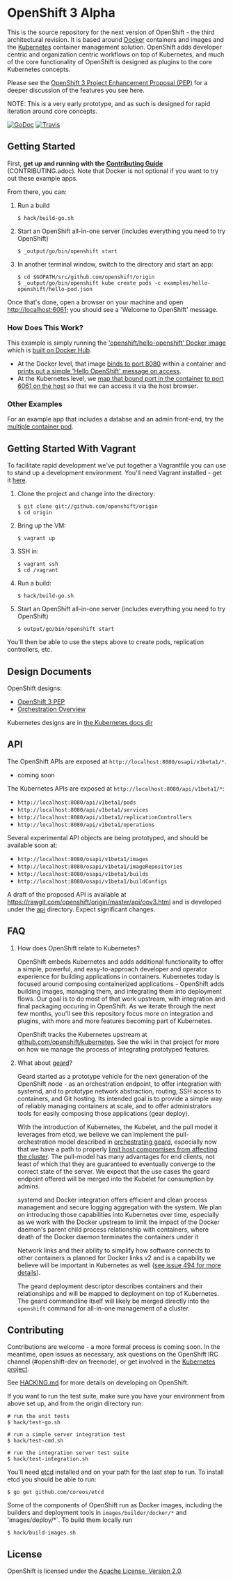 OpenShift 3 Alpha
=================

This is the source repository for the next version of OpenShift - the third architectural revision.  It is based around [Docker](https://www.docker.io) containers and images and the [Kubernetes](https://github.com/GoogleCloudPlatform/kubernetes) container management solution.  OpenShift adds developer  centric and organization centric workflows on top of Kubernetes, and much of the core functionality of OpenShift is designed as plugins to the core Kubernetes concepts.

Please see the [OpenShift 3 Project Enhancement Proposal (PEP)](https://github.com/openshift/openshift-pep/blob/master/openshift-pep-013-openshift-3.md) for a deeper discussion of the features you see here.

NOTE: This is a very early prototype, and as such is designed for rapid iteration around core concepts.

[![GoDoc](https://godoc.org/github.com/openshift/origin?status.png)](https://godoc.org/github.com/openshift/origin)
[![Travis](https://travis-ci.org/openshift/origin.svg?branch=master)](https://travis-ci.org/openshift/origin)

Getting Started
---------------
First, **get up and running with the** [**Contributing Guide**](CONTRIBUTING.adoc) (CONTRIBUTING.adoc). Note that Docker is not optional if you want to try out these example apps.

From there, you can:

1.  Run a build

        $ hack/build-go.sh

2.  Start an OpenShift all-in-one server (includes everything you need to try OpenShift)

        $ _output/go/bin/openshift start

3.  In another terminal window, switch to the directory and start an app:

        $ cd $GOPATH/src/github.com/openshift/origin
        $ _output/go/bin/openshift kube create pods -c examples/hello-openshift/hello-pod.json

Once that's done, open a browser on your machine and open [http://localhost:6061](http://localhost:6061); you should see a 'Welcome to OpenShift' message.

### How Does This Work?

This example is simply running the ['openshift/hello-openshift' Docker image](https://github.com/openshift/origin/blob/master/examples/hello-openshift/hello-pod.json#L11) which is [built on Docker Hub](https://registry.hub.docker.com/u/openshift/hello-openshift/).

* At the Docker level, that image [binds to port 8080](https://github.com/openshift/origin/blob/master/examples/hello-openshift/hello_openshift.go#L16) within a container and [prints out a simple 'Hello OpenShift' message on access](https://github.com/openshift/origin/blob/master/examples/hello-openshift/hello_openshift.go#L9).
* At the Kubernetes level, we [map that bound port in the container](https://github.com/openshift/origin/blob/master/examples/hello-openshift/hello-pod.json#L13) [to port 6061 on the host](https://github.com/openshift/origin/blob/master/examples/hello-openshift/hello-pod.json#L14) so that we can access it via the host browser.

### Other Examples
For an example app that includes a databse and an admin front-end, try the [multiple container pod](https://github.com/openshift/origin/blob/master/examples/test-pod-multi.json). 


Getting Started With Vagrant
----------------------------

To facilitate rapid development we've put together a Vagrantfile you can use to stand up a 
development environment.  You'll need Vagrant installed - get it 
[here](http://www.vagrantup.com/downloads).

1.  Clone the project and change into the directory:

        $ git clone git://github.com/openshift/origin
        $ cd origin

2.  Bring up the VM:

        $ vagrant up

3.  SSH in:

        $ vagrant ssh
        $ cd /vagrant

4.  Run a build:

        $ hack/build-go.sh

5.  Start an OpenShift all-in-one server (includes everything you need to try OpenShift)

        $ output/go/bin/openshift start

You'll then be able to use the steps above to create pods, replication controllers, etc.

Design Documents
----------------

OpenShift designs:

* [OpenShift 3 PEP](https://github.com/openshift/openshift-pep/blob/master/openshift-pep-013-openshift-3.md)
* [Orchestration Overview](https://github.com/openshift/origin/blob/master/docs/orchestration.md)

Kubernetes designs are in [the Kubernetes docs dir](https://github.com/GoogleCloudPlatform/kubernetes/blob/master/docs/)

API
---

The OpenShift APIs are exposed at `http://localhost:8080/osapi/v1beta1/*`.

* coming soon

The Kubernetes APIs are exposed at `http://localhost:8080/api/v1beta1/*`:

* `http://localhost:8080/api/v1beta1/pods`
* `http://localhost:8080/api/v1beta1/services`
* `http://localhost:8080/api/v1beta1/replicationControllers`
* `http://localhost:8080/api/v1beta1/operations`

Several experimental API objects are being prototyped, and should be available soon at:

* `http://localhost:8080/osapi/v1beta1/images`
* `http://localhost:8080/osapi/v1beta1/imageRepositories`
* `http://localhost:8080/osapi/v1beta1/builds`
* `http://localhost:8080/osapi/v1beta1/buildConfigs`

A draft of the proposed API is available at https://rawgit.com/openshift/origin/master/api/oov3.html and is developed under the [api](./api) directory.  Expect significant changes.


FAQ
---

1. How does OpenShift relate to Kubernetes?

    OpenShift embeds Kubernetes and adds additional functionality to offer a simple, powerful, and easy-to-approach developer and operator experience for building applications in containers.  Kubernetes today is focused around composing containerized applications - OpenShift adds building images, managing them, and integrating them into deployment flows.  Our goal is to do most of that work upstream, with integration and final packaging occuring in OpenShift.  As we iterate through the next few months, you'll see this repository focus more on integration and plugins, with more and more features becoming part of Kubernetes.

    OpenShift tracks the Kubernetes upstream at [github.com/openshift/kubernetes](https://github.com/openshift/kubernetes).  See the wiki in that project for more on how we manage the process of integrating prototyped features.

2. What about [geard](https://github.com/openshift/geard)?

    Geard started as a prototype vehicle for the next generation of the OpenShift node - as an orchestration endpoint, to offer integration with systemd, and to prototype network abstraction, routing, SSH access to containers, and Git hosting.  Its intended goal is to provide a simple way of reliably managing containers at scale, and to offer administrators tools for easily composing those applications (gear deploy).

    With the introduction of Kubernetes, the Kubelet, and the pull model it leverages from etcd, we believe we can implement the pull-orchestration model described in [orchestrating geard](https://github.com/openshift/geard/blob/master/docs/orchestrating_geard.md), especially now that we have a path to properly [limit host compromises from affecting the cluster](https://github.com/GoogleCloudPlatform/kubernetes/pull/860).  The pull-model has many advantages for end clients, not least of which that they are guaranteed to eventually converge to the correct state of the server.  We expect that the use cases the geard endpoint offered will be merged into the Kubelet for consumption by admins.

    systemd and Docker integration offers efficient and clean process management and secure logging aggregation with the system.  We plan on introducing those capabilities into Kubernetes over time, especially as we work with the Docker upstream to limit the impact of the Docker daemon's parent child process relationship with containers, where death of the Docker daemon terminates the containers under it

    Network links and their ability to simplify how software connects to other containers is planned for Docker links v2 and is a capability we believe will be important in Kubernetes as well ([see issue 494 for more details](https://github.com/GoogleCloudPlatform/kubernetes/issues/494)).

    The geard deployment descriptor describes containers and their relationships and will be mapped to deployment on top of Kubernetes.  The geard commandline itself will likely be merged directly into the `openshift` command for all-in-one management of a cluster.


Contributing
------------

Contributions are welcome - a more formal process is coming soon.  In the meantime, open issues as necessary, ask questions on the OpenShift IRC channel (#openshift-dev on freenode), or get involved in the [Kubernetes project](https://github.com/GoogleCloudPlatform/kubernetes).

See [HACKING.md](https://github.com/openshift/origin/blob/master/HACKING.md) for more details on developing on OpenShift.

If you want to run the test suite, make sure you have your environment from above set up, and from the origin directory run:

```
# run the unit tests
$ hack/test-go.sh

# run a simple server integration test
$ hack/test-cmd.sh

# run the integration server test suite
$ hack/test-integration.sh
```

You'll need [etcd](https://github.com/coreos/etcd) installed and on your path for the last step to run.  To install etcd you should be able to run:

```
$ go get github.com/coreos/etcd
```

Some of the components of OpenShift run as Docker images, including the builders and deployment tools in `images/builder/docker/*` and 'images/deploy/*`.  To build them locally run

```
$ hack/build-images.sh
```


License
-------

OpenShift is licensed under the [Apache License, Version 2.0](http://www.apache.org/licenses/).
